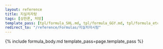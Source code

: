 ```yaml
---
layout: reference
title: 지실치자탕
tags: [상한론, 처방]
template_pass: [tpl/formula_SHL.md, tpl/formula_GGY.md, tpl/formula_etc.md]
redirect_to: "/reference/Formulas/지실치자시탕"
---
```



{% include formula_body.md template_pass=page.template_pass %}

